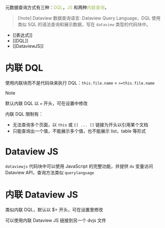 元数据查询方式有三种：<font color="#9bbb59">DQL</font>，<font color="#9bbb59">JS</font> 和两种<font color="#9bbb59">内联查询</font>，

> [!note] Dataview 数据查询语言: Dataview Query Language，DQL 使用类似 SQL 的语法查询和展示数据，写在 `dataview` 类型的代码块中。

- [[表达式]]
- [[DQL]]
- [[DataviewJS]]

# 内联 DQL

使用内联块而不是代码块来执行 DQL：`this.file.name` = `>=this.file.name`

> [!note]
> 默认内联 DQL 以 `=` 开头，可在设置中修改

内联 DQL 限制有：
- 无法查询多个页面，以 `this` 或 `[[ ... ]]` 链接为开头以引用某个文档
- 只能查询出一个值，不能展示多个值，也不能展示 list，table 等形式

# Dataview JS

`dataviewjs` 代码块中可以使用 JavaScript 的完整功能，并提供 `dv` 变量访问 Dataview API，查询方法类似 `querylanguage`

# 内联 Dataview JS

类似内联 DQL，默认以 $= 开头，可在设置里修改

可以使用内联 Dataview JS 链接到另一个 dvjs 文件
